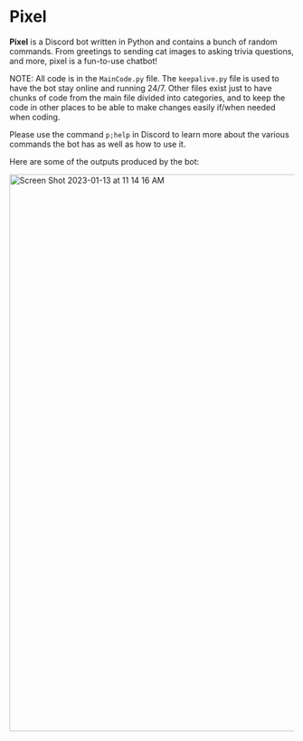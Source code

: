 # Pixel 
**Pixel** is a Discord bot written in Python and contains a bunch of random commands. From greetings to sending cat images to asking trivia questions, and more, pixel is a fun-to-use chatbot!

NOTE: All code is in the ``MainCode.py`` file. The ``keepalive.py`` file is used to have the bot stay online and running 24/7. Other files exist just to have chunks of code from the main file divided into categories, and to keep the code in other places to be able to make changes easily if/when needed when coding.

Please use the command `p;help` in Discord to learn more about the various commands the bot has as well as how to use it.

Here are some of the outputs produced by the bot:

<img width="985" alt="Screen Shot 2023-01-13 at 11 14 16 AM" src="https://user-images.githubusercontent.com/98141763/212260074-ea3325b0-1e51-4eee-9430-35381847e406.png">
